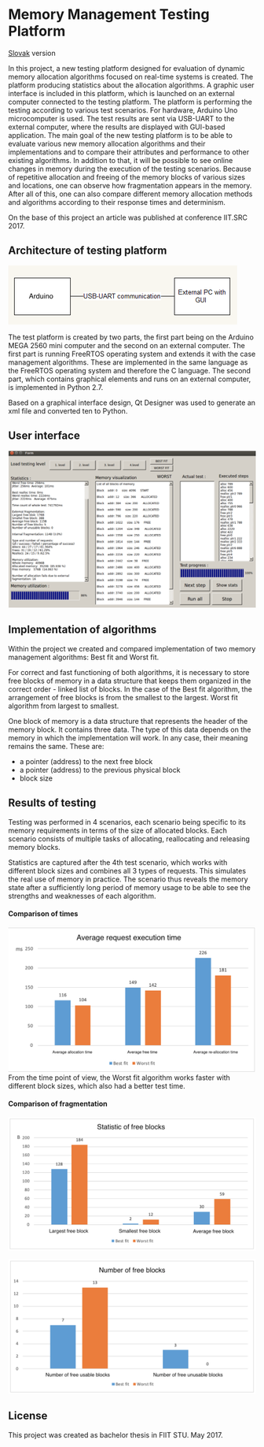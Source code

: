 # Memory Management Testing Platform

[Slovak](README.sk.md) version

In this project, a new testing platform designed for evaluation of dynamic memory allocation algorithms focused on real-time systems is created. The platform producing statistics about the allocation algorithms. A graphic user interface is included in this platform, which is launched on an external computer connected to the testing platform. The platform is performing the testing according to various test scenarios. For hardware, Arduino Uno microcomputer is used. The test results are sent via USB-UART to the external computer, where the results are displayed with GUI-based application. The main goal of the new testing platform is to be able to evaluate various new memory allocation algorithms and their implementations and to compare their attributes and performance to other existing algorithms. In addition to that, it will be possible to see online changes in memory during the execution of the testing scenarios. Because of repetitive allocation and freeing of the memory blocks of various sizes and locations, one can observe how fragmentation appears in the memory. After all of this, one can also compare different memory allocation methods and algorithms according to their response times and determinism.

On the base of this project an article was published at conference IIT.SRC 2017.

## Architecture of testing platform

![Alt text](img/architecture.png?raw=true "Architecture of testing platform")

The test platform is created by two parts, the first part being on the Arduino MEGA 2560 mini computer and the second on an external computer. The first part is running FreeRTOS operating system and extends it with the case management algorithms. These are implemented in the same language as the FreeRTOS operating system and therefore the C language. The second part, which contains graphical elements and runs on an external computer, is implemented in Python 2.7.

Based on a graphical interface design, Qt Designer was used to generate an xml file and converted ten to Python.

## User interface

![Alt text](img/gui.png?raw=true "Gui")

## Implementation of algorithms
Within the project we created and compared implementation of two memory management algorithms: Best fit and Worst fit.

For correct and fast functioning of both algorithms, it is necessary to store free blocks of memory in a data structure that keeps them organized in the correct order - linked list of blocks. In the case of the Best fit algorithm, the arrangement of free blocks is from the smallest to the largest. Worst fit algorithm from largest to smallest.

One block of memory is a data structure that represents the header of the memory block. It contains three data. The type of this data depends on the memory in which the implementation will work. In any case, their meaning remains the same. These are:
- a pointer (address) to the next free block
- a pointer (address) to the previous physical block
- block size


## Results of testing
Testing was performed in 4 scenarios, each scenario being specific to its memory requirements in terms of the size of allocated blocks.
Each scenario consists of multiple tasks of allocating, reallocating and releasing memory blocks.

Statistics are captured after the 4th test scenario, which works with different block sizes and combines all 3 types of requests. This simulates the real use of memory in practice. The scenario thus reveals the memory state after a sufficiently long period of memory usage to be able to see the strengths and weaknesses of each algorithm.

#### Comparison of times
![Alt text](img/en_times.png?raw=true "Time")
From the time point of view, the Worst fit algorithm works faster with different block sizes, which also had a better test time.

#### Comparison of fragmentation
![Alt text](img/en_free_blocks.png?raw=true "free blocks")

![Alt text](img/en_num_blocks.png?raw=true "num blocks")

## License
This project was created as bachelor thesis in FIIT STU. May 2017.

